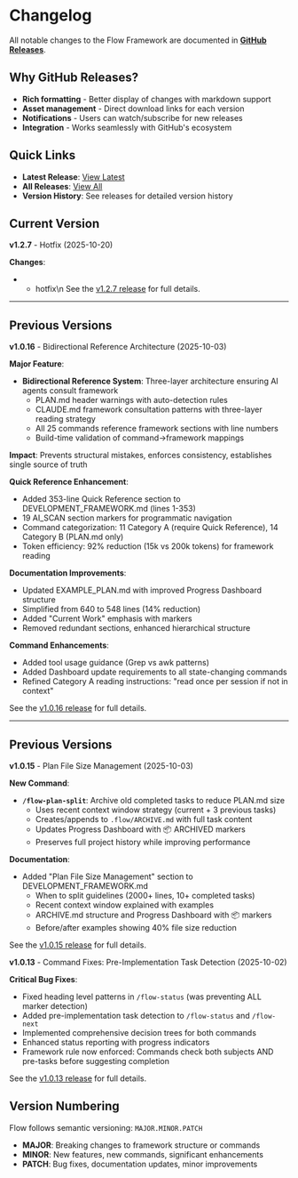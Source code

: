 # Changelog

All notable changes to the Flow Framework are documented in **[GitHub Releases](https://github.com/khgs2411/flow/releases)**.

## Why GitHub Releases?

- **Rich formatting** - Better display of changes with markdown support
- **Asset management** - Direct download links for each version
- **Notifications** - Users can watch/subscribe for new releases
- **Integration** - Works seamlessly with GitHub's ecosystem

## Quick Links

- **Latest Release**: [View Latest](https://github.com/khgs2411/flow/releases/latest)
- **All Releases**: [View All](https://github.com/khgs2411/flow/releases)
- **Version History**: See releases for detailed version history

## Current Version

**v1.2.7** - Hotfix (2025-10-20)

**Changes**:

- - hotfix\n
See the [v1.2.7 release](https://github.com/khgs2411/flow/releases/tag/v1.2.7) for full details.

---


## Previous Versions

**v1.0.16** - Bidirectional Reference Architecture (2025-10-03)

**Major Feature**:
- **Bidirectional Reference System**: Three-layer architecture ensuring AI agents consult framework
  - PLAN.md header warnings with auto-detection rules
  - CLAUDE.md framework consultation patterns with three-layer reading strategy
  - All 25 commands reference framework sections with line numbers
  - Build-time validation of command→framework mappings

**Impact**: Prevents structural mistakes, enforces consistency, establishes single source of truth

**Quick Reference Enhancement**:
- Added 353-line Quick Reference section to DEVELOPMENT_FRAMEWORK.md (lines 1-353)
- 19 AI_SCAN section markers for programmatic navigation
- Command categorization: 11 Category A (require Quick Reference), 14 Category B (PLAN.md only)
- Token efficiency: 92% reduction (15k vs 200k tokens) for framework reading

**Documentation Improvements**:
- Updated EXAMPLE_PLAN.md with improved Progress Dashboard structure
- Simplified from 640 to 548 lines (14% reduction)
- Added "Current Work" emphasis with <!-- ESSENTIAL --> markers
- Removed redundant sections, enhanced hierarchical structure

**Command Enhancements**:
- Added tool usage guidance (Grep vs awk patterns)
- Added Dashboard update requirements to all state-changing commands
- Refined Category A reading instructions: "read once per session if not in context"

See the [v1.0.16 release](https://github.com/khgs2411/flow/releases/tag/v1.0.16) for full details.

---

## Previous Versions

**v1.0.15** - Plan File Size Management (2025-10-03)

**New Command**:
- **`/flow-plan-split`**: Archive old completed tasks to reduce PLAN.md size
  - Uses recent context window strategy (current + 3 previous tasks)
  - Creates/appends to `.flow/ARCHIVE.md` with full task content
  - Updates Progress Dashboard with 📦 ARCHIVED markers
  - Preserves full project history while improving performance

**Documentation**:
- Added "Plan File Size Management" section to DEVELOPMENT_FRAMEWORK.md
  - When to split guidelines (2000+ lines, 10+ completed tasks)
  - Recent context window explained with examples
  - ARCHIVE.md structure and Progress Dashboard with 📦 markers
  - Before/after examples showing 40% file size reduction

See the [v1.0.15 release](https://github.com/khgs2411/flow/releases/tag/v1.0.15) for full details.

**v1.0.13** - Command Fixes: Pre-Implementation Task Detection (2025-10-02)

**Critical Bug Fixes**:
- Fixed heading level patterns in `/flow-status` (was preventing ALL marker detection)
- Added pre-implementation task detection to `/flow-status` and `/flow-next`
- Implemented comprehensive decision trees for both commands
- Enhanced status reporting with progress indicators
- Framework rule now enforced: Commands check both subjects AND pre-tasks before suggesting completion

See the [v1.0.13 release](https://github.com/khgs2411/flow/releases/tag/v1.0.13) for full details.

## Version Numbering

Flow follows semantic versioning: `MAJOR.MINOR.PATCH`

- **MAJOR**: Breaking changes to framework structure or commands
- **MINOR**: New features, new commands, significant enhancements
- **PATCH**: Bug fixes, documentation updates, minor improvements
